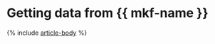 # Getting data from {{ mkf-name }}

{% include [article-body](../../_includes/mdb/mkf-datasource-for-mch.md) %}